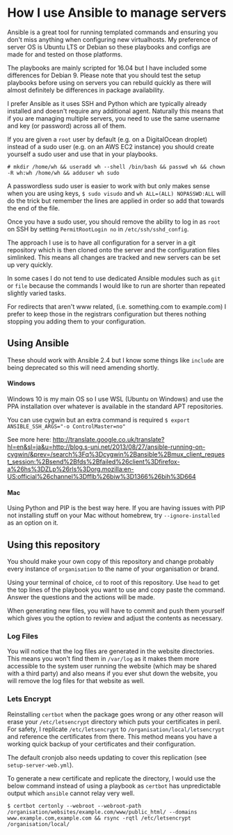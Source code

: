 # How I use Ansible to manage servers #

Ansible is a great tool for running templated commands and ensuring you don't miss anything when configuring new virtualhosts. My preference of server OS is Ubuntu LTS or Debian so these playbooks and configs are made for and tested on those platforms.

The playbooks are mainly scripted for 16.04 but I have included some differences for Debian 9. Please note that you should test the setup playbooks before using on servers you can rebuild quickly as there will almost definitely be differences in package availability.

I prefer Ansible as it uses SSH and Python which are typically already installed and doesn't require any additional agent. Naturally this means that if you are managing multiple servers, you need to use the same username and key (or password) across all of them.

If you are given a `root` user by default (e.g. on a DigitalOcean droplet) instead of a sudo user (e.g. on an AWS EC2 instance) you should create yourself a sudo user and use that in your playbooks.

`# mkdir /home/wh && useradd wh --shell /bin/bash && passwd wh && chown -R wh:wh /home/wh && adduser wh sudo`

A passwordless sudo user is easier to work with but only makes sense when you are using keys, `$ sudo visudo` and `wh ALL=(ALL) NOPASSWD:ALL` will do the trick but remember the lines are applied in order so add that towards the end of the file.

Once you have a sudo user, you should remove the ability to log in as `root` on SSH by setting `PermitRootLogin no` in `/etc/ssh/sshd_config`.

The approach I use is to have all configuration for a server in a git repository which is then cloned onto the server and the configuration files simlinked. This means all changes are tracked and new servers can be set up very quickly.

In some cases I do not tend to use dedicated Ansible modules such as `git` or `file` because the commands I would like to run are shorter than repeated slightly varied tasks.

For redirects that aren't www related, (i.e. something.com to example.com) I prefer to keep those in the registrars configuration but theres nothing stopping you adding them to your configuration.

## Using Ansible ##

These should work with Ansible 2.4 but I know some things like `include` are being deprecated so this will need amending shortly.

#### Windows ####

Windows 10 is my main OS so I use WSL (Ubuntu on Windows) and use the PPA installation over whatever is available in the standard APT repositories.

You can use cygwin but an extra command is required `$ export ANSIBLE_SSH_ARGS="-o ControlMaster=no"`

See more here: http://translate.google.co.uk/translate?hl=en&sl=ja&u=http://blog.s-uni.net/2013/08/27/ansible-running-on-cygwin/&prev=/search%3Fq%3Dcygwin%2Bansible%2Bmux_client_request_session:%2Bsend%2Bfds%2Bfailed%26client%3Dfirefox-a%26hs%3DZLp%26rls%3Dorg.mozilla:en-US:official%26channel%3Dfflb%26biw%3D1366%26bih%3D664

#### Mac ####

Using Python and PIP is the best way here. If you are having issues with PIP not installing stuff on your Mac without homebrew, try `--ignore-installed` as an option on it.

## Using this repository ##

You should make your own copy of this repository and change probably every instance of `organisation` to the name of your organisation or brand.

Using your terminal of choice, `cd` to root of this repository. Use `head` to get the top lines of the playbook you want to use and copy paste the command. Answer the questions and the actions will be made.

When generating new files, you will have to commit and push them yourself which gives you the option to review and adjust the contents as necessary.

### Log Files ###

You will notice that the log files are generated in the website directories. This means you won't find them in `/var/log` as it makes them more accessible to the system user running the website (which may be shared with a third party) and also means if you ever shut down the website, you will remove the log files for that website as well.

### Lets Encrypt ###

Reinstalling `certbot` when the package goes wrong or any other reason will erase your `/etc/letsencrypt` directory which puts your certificates in peril. For safety, I replicate `/etc/letsencrypt` to `/organisation/local/letsencrypt` and reference the certificates from there. This method means you have a working quick backup of your certificates and their configuration.

The default cronjob also needs updating to cover this replication (see `setup-server-web.yml`).

To generate a new certificate and replicate the directory, I would use the below command instead of using a playbook as `certbot` has unpredictable output which `ansible` cannot relay very well.

```
$ certbot certonly --webroot --webroot-path /organisation/websites/example.com/www/public_html/ --domains www.example.com,example.com && rsync -rqtl /etc/letsencrypt /organisation/local/
```
